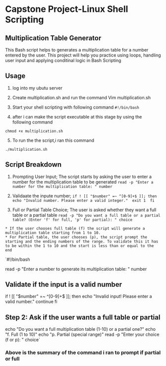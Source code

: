 # Capstone Project-Linux Shell Scripting

## Multiplication Table Generator

This Bash script helps to generates a multiplication table for a number entered by the user. This project will help you practice using loops, handling user input and applying conditinal logic in Bash Scripting


## Usage
   1. log into my ubutu server
   2. Create multiplication.sh and run the command Vim multiplication.sh
   3. Start your shell scripting with following command
   `#!/bin/bash`

   4. after i can make the script executable at this stage by using the following command

   `chmod +x multiplication.sh`

   5. To run the the script,i ran this command

   `./multiplication.sh`

   ## Script Breakdown

   1. Prompting User Input;
    The script starts by asking the user to enter a number for the multiplication table to be generated
     `read -p "Enter a number for the multiplication table: " number`

  2. Validaate the inpute number;
  `if ! [[ "$number" =~ ^[0-9]+$ ]]; then 
   echo "Invalid number. Please enter a valid integer." 
   exit 1 
   fi`
  3. Full or Partial Table Choice;
   The user is asked whether they want a full table or a partial table
    `read -p "Do you want a full table or a partial table? (Enter 'f' for full, 'p' for partial): " choice`

    * If the user chooses full table (f) the script will generate a multiplication table starting from 1 to 10.
    * For Partial table, the user chooses (p), the script prompt the starting and the ending numbers of the range. To validate this it has to be within the 1 to 10 and the start is less than or equal to the end
    

  `#!/bin/bash


read -p "Enter a number to generate its multiplication table: " number
  ## Validate if the input is a valid number
if ! [[ "$number" =~ ^[0-9]+$ ]]; then
    echo "Invalid input! Please enter a valid number."
    continue
fi
 ## Step 2: Ask if the user wants a full table or partial
echo "Do you want a full multiplication table (1-10) or a partial one?"
echo "f. Full (1 to 10)"
echo "p. Partial (special range)"
read -p "Enter your choice (f or p): " choice`

### Above is the summary of the command i ran to prompt if partial or full

